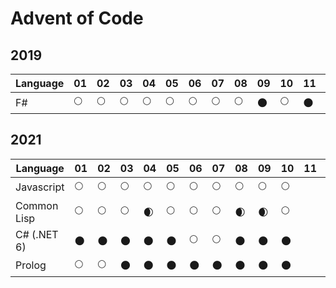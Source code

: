 # Advent of Code

## 2019

| Language     | 01 | 02 | 03 | 04 | 05 | 06 | 07 | 08 | 09 | 10 | 11 | 12 | 13 | 14 | 15 | 16 | 17 | 18 | 19 | 20 | 21 | 22 | 23 | 24 | 25 |
|--------------|----|----|----|----|----|----|----|----|----|----|----|----|----|----|----|----|----|----|----|----|----|----|----|----|----|
| F#           | 🌕 | 🌕 | 🌕 | 🌕 | 🌕 | 🌕 | 🌕 | 🌕 | 🌑 | 🌕 | 🌑 | 🌑 | 🌑 | 🌑 | 🌑 | 🌑 | 🌑 | 🌑 | 🌑 | 🌑 | 🌑 | 🌑 | 🌑 | 🌑 | 🌑 |

## 2021

| Language     | 01 | 02 | 03 | 04 | 05 | 06 | 07 | 08 | 09 | 10 | 11 | 12 | 13 | 14 | 15 | 16 | 17 | 18 | 19 | 20 | 21 | 22 | 23 | 24 | 25 |
|--------------|----|----|----|----|----|----|----|----|----|----|----|----|----|----|----|----|----|----|----|----|----|----|----|----|----|
| Javascript   | 🌕 | 🌕 | 🌕 | 🌕 | 🌕 | 🌕 | 🌕 | 🌕 | 🌕 | 🌕 |
| Common Lisp  | 🌕 | 🌕 | 🌕 | 🌒 | 🌕 | 🌕 | 🌕 | 🌒 | 🌒 | 🌕 |
| C# (.NET 6)  | 🌑 | 🌑 | 🌑 | 🌑 | 🌑 | 🌕 | 🌕 | 🌑 | 🌑 | 🌑 |
| Prolog       | 🌕 | 🌕 | 🌑 | 🌑 | 🌑 | 🌑 | 🌑 | 🌑 | 🌑 | 🌑 |
